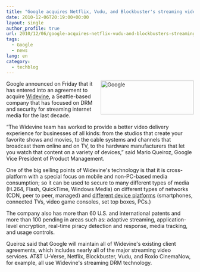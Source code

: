 ```yaml
---
title: "Google acquires Netflix, Vudu, and Blockbuster's streaming video DRM provider Widevine"
date: 2010-12-06T20:19:00+00:00
layout: single
author_profile: true
url: 2010/12/06/google-acquires-netflix-vudu-and-blockbusters-streaming-video-drm-provider-widevine/
tags:
  - Google
  - news
lang: en
category: 
  - techblog
---
```

[<img title="Google" border="0" alt="Google" align="right" src="http://lh5.ggpht.com/_vaUVXcmC3OI/TP0-S1qwMMI/AAAAAAAADWQ/XEELzbk7l3s/Google_thumb%5B1%5D.png?imgmax=800" width="250" height="91" />](http://lh3.ggpht.com/_vaUVXcmC3OI/TP0-QCFtmaI/AAAAAAAADWM/LPwg_UjbyLI/s1600-h/Google%5B3%5D.png)Google announced on Friday that it has entered into an agreement to acquire [Widevine](http://www.widevine.com/), a Seattle-based company that has focused on DRM and security for streaming internet media for the last decade.

“The Widevine team has worked to provide a better video delivery experience for businesses of all kinds: from the studios that create your favorite shows and movies, to the cable systems and channels that broadcast them online and on TV, to the hardware manufacturers that let you watch that content on a variety of devices,” said Mario Queiroz, Google Vice President of Product Management.

One of the big selling points of Widevine's technology is that it is cross-platform with a special focus on mobile and non-PC-based media consumption; so it can be used to secure to many different types of media (H.264, Flash, QuickTime, Windows Media) on different types of networks (CDN, peer to peer, managed) and [different device platforms](http://www.widevine.com/available_platforms.html) (smartphones, connected TVs, video game consoles, set top boxes, PCs.)

The company also has more than 60 U.S. and international patents and more than 100 pending in areas such as: adaptive streaming, application-level encryption, real-time piracy detection and response, media tracking, and usage controls.

Queiroz said that Google will maintain all of Widevine's existing client agreements, which includes nearly all of the major streaming video services. AT&T U-Verse, Netflix, Blockbuster, Vudu, and Roxio CinemaNow, for example, all use Widevine's streaming DRM technology.